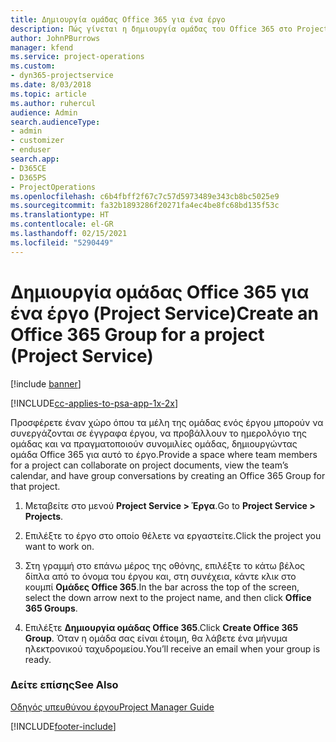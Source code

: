 ```yaml
---
title: Δημιουργία ομάδας Office 365 για ένα έργο
description: Πώς γίνεται η δημιουργία ομάδας του Office 365 στο Project Service
author: JohnPBurrows
manager: kfend
ms.service: project-operations
ms.custom:
- dyn365-projectservice
ms.date: 8/03/2018
ms.topic: article
ms.author: ruhercul
audience: Admin
search.audienceType:
- admin
- customizer
- enduser
search.app:
- D365CE
- D365PS
- ProjectOperations
ms.openlocfilehash: c6b4fbff2f67c7c57d5973489e343cb8bc5025e9
ms.sourcegitcommit: fa32b1893286f20271fa4ec4be8fc68bd135f53c
ms.translationtype: HT
ms.contentlocale: el-GR
ms.lasthandoff: 02/15/2021
ms.locfileid: "5290449"
---
```

# <a name="create-an-office-365-group-for-a-project-project-service"></a><span data-ttu-id="18094-103">Δημιουργία ομάδας Office 365 για ένα έργο (Project Service)</span><span class="sxs-lookup"><span data-stu-id="18094-103">Create an Office 365 Group for a project (Project Service)</span></span>

[!include [banner](../includes/psa-now-project-operations.md)]

[!INCLUDE[cc-applies-to-psa-app-1x-2x](../includes/cc-applies-to-psa-app-1x-2x.md)]

<span data-ttu-id="18094-104">Προσφέρετε έναν χώρο όπου τα μέλη της ομάδας ενός έργου μπορούν να συνεργάζονται σε έγγραφα έργου, να προβάλλουν το ημερολόγιο της ομάδας και να πραγματοποιούν συνομιλίες ομάδας, δημιουργώντας ομάδα Office 365 για αυτό το έργο.</span><span class="sxs-lookup"><span data-stu-id="18094-104">Provide a space where team members for a project can collaborate on project documents, view the team’s calendar, and have group conversations by creating an Office 365 Group for that project.</span></span>  
  
1.  <span data-ttu-id="18094-105">Μεταβείτε στο μενού **Project Service > Έργα**.</span><span class="sxs-lookup"><span data-stu-id="18094-105">Go to **Project Service > Projects**.</span></span>  
  
2.  <span data-ttu-id="18094-106">Επιλέξτε το έργο στο οποίο θέλετε να εργαστείτε.</span><span class="sxs-lookup"><span data-stu-id="18094-106">Click the project you want to work on.</span></span>  
  
3.  <span data-ttu-id="18094-107">Στη γραμμή στο επάνω μέρος της οθόνης, επιλέξτε το κάτω βέλος δίπλα από το όνομα του έργου και, στη συνέχεια, κάντε κλικ στο κουμπί **Ομάδες Office 365**.</span><span class="sxs-lookup"><span data-stu-id="18094-107">In the bar across the top of the screen, select the down arrow next to the project name, and then click **Office 365 Groups**.</span></span>  
  
4.  <span data-ttu-id="18094-108">Επιλέξτε **Δημιουργία ομάδας Office 365**.</span><span class="sxs-lookup"><span data-stu-id="18094-108">Click **Create Office 365 Group**.</span></span> <span data-ttu-id="18094-109">Όταν η ομάδα σας είναι έτοιμη, θα λάβετε ένα μήνυμα ηλεκτρονικού ταχυδρομείου.</span><span class="sxs-lookup"><span data-stu-id="18094-109">You’ll receive an email when your group is ready.</span></span>  
  
### <a name="see-also"></a><span data-ttu-id="18094-110">Δείτε επίσης</span><span class="sxs-lookup"><span data-stu-id="18094-110">See Also</span></span>  
 [<span data-ttu-id="18094-111">Οδηγός υπευθύνου έργου</span><span class="sxs-lookup"><span data-stu-id="18094-111">Project Manager Guide</span></span>](../psa/project-manager-guide.md)


[!INCLUDE[footer-include](../includes/footer-banner.md)]